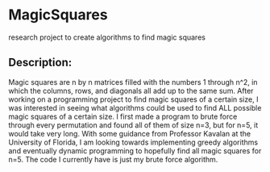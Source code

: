 # MagicSquares
research project to create algorithms to find magic squares
## Description:
Magic squares are n by n matrices filled with the numbers 1 through n^2, in which the columns, rows, and diagonals all add up to the same sum. After working on a programming project to find magic squares of a certain size, I was interested in seeing what algorithms could be used to find ALL possible magic squares of a certain size. I first made a program to brute force through every permutation and found all of them of size n=3, but for n=5, it would take very long. With some guidance from Professor Kavalan at the University of Florida, I am looking towards implementing greedy algorithms and eventually dynamic programming to hopefully find all magic squares for n=5. The code I currently have is just my brute force algorithm.
